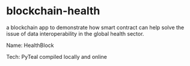 # blockchain-health

a blockchain app to demonstrate how smart contract can help solve the issue of data interoperability in the global 
health sector.

Name: HealthBlock

Tech: PyTeal compiled locally and online

